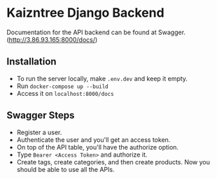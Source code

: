 # Kaizntree Django Backend

Documentation for the API backend can be found at Swagger. (http://3.86.93.165:8000/docs/)

## Installation

- To run the server locally, make ```.env.dev``` and keep it empty.
- Run ```docker-compose up --build```
- Access it on ```localhost:8000/docs```

## Swagger Steps
- Register a user.
- Authenticate the user and you'll get an access token.
- On top of the API table, you'll have the authorize option.
- Type ```Bearer <Access Token>``` and authorize it.
- Create tags, create categories, and then create products. Now you should be able to use all the APIs. 
